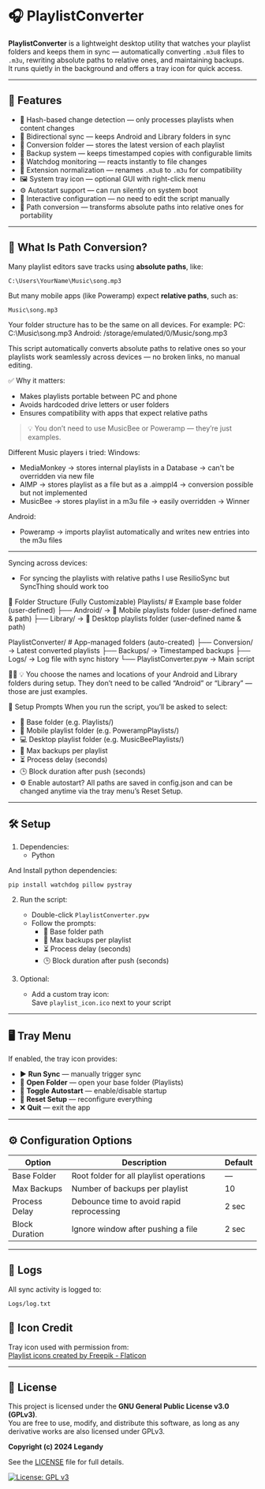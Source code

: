 # 🎧 PlaylistConverter

**PlaylistConverter** is a lightweight desktop utility that watches your playlist folders and keeps them in sync — automatically converting `.m3u8` files to `.m3u`, rewriting absolute paths to relative ones, and maintaining backups.  
It runs quietly in the background and offers a tray icon for quick access.

---

## 🚀 Features

- 🧠 Hash-based change detection — only processes playlists when content changes  
- 🔁 Bidirectional sync — keeps Android and Library folders in sync  
- 📂 Conversion folder — stores the latest version of each playlist  
- 💾 Backup system — keeps timestamped copies with configurable limits  
- 🐶 Watchdog monitoring — reacts instantly to file changes  
- 🧹 Extension normalization — renames `.m3u8` to `.m3u` for compatibility  
- 🖼️ System tray icon — optional GUI with right-click menu  
- ⚙️ Autostart support — can run silently on system boot  
- 🧩 Interactive configuration — no need to edit the script manually  
- 🔄 Path conversion — transforms absolute paths into relative ones for portability  

---

## 📁 What Is Path Conversion?

Many playlist editors save tracks using **absolute paths**, like:

```
C:\Users\YourName\Music\song.mp3
```

But many mobile apps (like Poweramp) expect **relative paths**, such as:

```
Music\song.mp3
```

Your folder structure has to be the same on all devices.
For example:
PC: C:\Music\song.mp3
Android: /storage/emulated/0/Music/song.mp3


This script automatically converts absolute paths to relative ones so your playlists work seamlessly across devices — no broken links, no manual editing.

✅ Why it matters:
- Makes playlists portable between PC and phone  
- Avoids hardcoded drive letters or user folders  
- Ensures compatibility with apps that expect relative paths  

> 💡 You don’t need to use MusicBee or Poweramp — they’re just examples.  


Different Music players i tried:
Windows:
- MediaMonkey -> stores internal playlists in a Database -> can't be overridden via new file
- AIMP -> stores playlist as a file but as a .aimppl4 -> conversion possible but not implemented
- MusicBee -> stores playlist in a m3u file -> easily overridden -> Winner

Android:
- Poweramp -> imports playlist automatically and writes new entries into the m3u files
---

Syncing across devices:
- For syncing the playlists with relative paths I use ResilioSync but SyncThing should work too

📁 Folder Structure (Fully Customizable)
Playlists/                  # Example base folder (user-defined)
├── Android/                → 📂 Mobile playlists folder (user-defined name & path)
├── Library/                → 📂 Desktop playlists folder (user-defined name & path)

PlaylistConverter/          # App-managed folders (auto-created)
├── Conversion/             → Latest converted playlists
├── Backups/                → Timestamped backups
├── Logs/                   → Log file with sync history
└── PlaylistConverter.pyw   → Main script


💡 You choose the names and locations of your Android and Library folders during setup.
They don’t need to be called “Android” or “Library” — those are just examples.


🧩 Setup Prompts
When you run the script, you’ll be asked to select:
- 📂 Base folder (e.g. Playlists/)
- 📱 Mobile playlist folder (e.g. PowerampPlaylists/)
- 💻 Desktop playlist folder (e.g. MusicBeePlaylists/)
- 🔢 Max backups per playlist
- ⏳ Process delay (seconds)
- 🕒 Block duration after push (seconds)
- ⚙️ Enable autostart?
All paths are saved in config.json and can be changed anytime via the tray menu’s Reset Setup.


---

## 🛠 Setup

1. Dependencies:
    - Python

And Install python dependencies:

    pip install watchdog pillow pystray

2. Run the script:
   - Double-click `PlaylistConverter.pyw`
   - Follow the prompts:
     - 📂 Base folder path  
     - 🔢 Max backups per playlist  
     - ⏳ Process delay (seconds)  
     - 🕒 Block duration after push (seconds)  

3. Optional:
   - Add a custom tray icon:  
     Save `playlist_icon.ico` next to your script

---

## 🖥️ Tray Menu

If enabled, the tray icon provides:

- ▶️ **Run Sync** — manually trigger sync  
- 📂 **Open Folder** — open your base folder  (Playlists)
- 🔁 **Toggle Autostart** — enable/disable startup  
- 🔄 **Reset Setup** — reconfigure everything  
- ❌ **Quit** — exit the app  

---

## ⚙️ Configuration Options

| Option          | Description                                 | Default |
|-----------------|---------------------------------------------|---------|
| Base Folder     | Root folder for all playlist operations     | —       |
| Max Backups     | Number of backups per playlist              | 10      |
| Process Delay   | Debounce time to avoid rapid reprocessing   | 2 sec   |
| Block Duration  | Ignore window after pushing a file          | 2 sec   |

---

## 📓 Logs

All sync activity is logged to:

```
Logs/log.txt
```

## 🎨 Icon Credit

Tray icon used with permission from:  
<a href="https://www.flaticon.com/free-icons/playlist" title="playlist icons">Playlist icons created by Freepik - Flaticon</a>

---

## 📄 License

This project is licensed under the **GNU General Public License v3.0 (GPLv3)**.  
You are free to use, modify, and distribute this software, as long as any derivative works are also licensed under GPLv3.

**Copyright (c) 2024 Legandy**

See the [LICENSE](LICENSE) file for full details.

[![License: GPL v3](https://img.shields.io/badge/License-GPLv3-blue.svg)](https://www.gnu.org/licenses/gpl-3.0)
